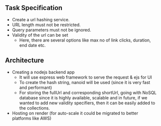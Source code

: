 ## Task Specification

- Create a url hashing service.
- URL length must not be restricted.
- Query parameters must not be ignored.
- Validity of the url can be set
  - Here, there are several options like max no of link clicks, duration, end date etc.

## Architecture

- Creating a nodejs backend app
  - It will use express web framework to serve the request & ejs for UI
  - To create the hash string, nanoid will be used (since it is very fast and performant)
  - For storing the fullUrl and corresponding shortUrl, going with NoSQL database since it is highly available, scalable and in future, if we wanted to add new validity specifiers, then it can be easily added to the collections.
- Hosting on render (for auto-scale it could be migrated to better platforms like AWS)

